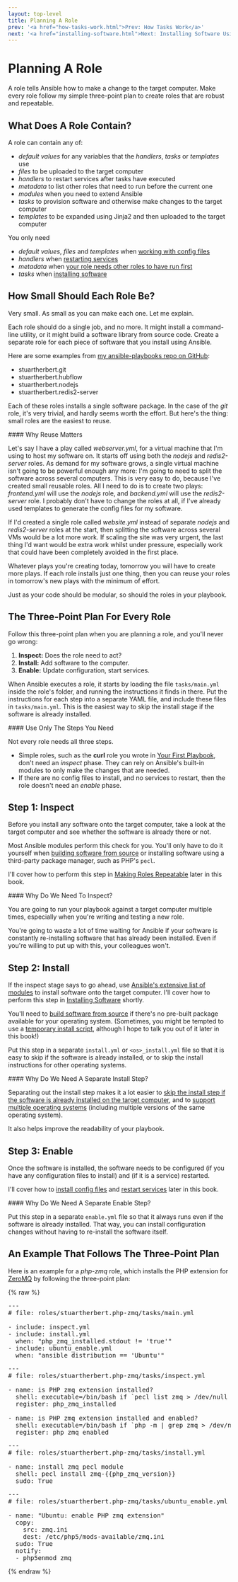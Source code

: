 ```yaml
---
layout: top-level
title: Planning A Role
prev: '<a href="how-tasks-work.html">Prev: How Tasks Work</a>'
next: '<a href="installing-software.html">Next: Installing Software Using Ansible</a>'
---
```


# Planning A Role

A role tells Ansible how to make a change to the target computer.  Make every role follow my simple three-point plan to create roles that are robust and repeatable.

## What Does A Role Contain?

A role can contain any of:

* _default values_ for any variables that the _handlers_, _tasks_ or _templates_ use
* _files_ to be uploaded to the target computer
* _handlers_ to restart services after tasks have executed
* _metadata_ to list other roles that need to run before the current one
* _modules_ when you need to extend Ansible
* _tasks_ to provision software and otherwise make changes to the target computer
* _templates_ to be expanded using Jinja2 and then uploaded to the target computer

You only need

* _default values_, _files_ and _templates_ when [working with config files](working-with-config-files.html)
* _handlers_ when [restarting services](restarting-services.html)
* _metadata_ when [your role needs other roles to have run first](adding-dependencies-to-roles.html)
* _tasks_ when [installing software](installing-software.html)

## How Small Should Each Role Be?

Very small.  As small as you can make each one.  Let me explain.

Each role should do a single job, and no more.  It might install a command-line utility, or it might build a software library from source code.  Create a separate role for each piece of software that you install using Ansible.

Here are some examples from [my ansible-playbooks repo on GitHub](https://github.com/stuartherbert/ansible-playbooks):

* stuartherbert.git
* stuartherbert.hubflow
* stuartherbert.nodejs
* stuartherbert.redis2-server

Each of these roles installs a single software package.  In the case of the _git_ role, it's very trivial, and hardly seems worth the effort.  But here's the thing: small roles are the easiest to reuse.

<div class="callout info" markdown="1">
#### Why Reuse Matters

Let's say I have a play called _webserver.yml_, for a virtual machine that I'm using to host my software on.  It starts off using both the _nodejs_ and _redis2-server_ roles.  As demand for my software grows, a single virtual machine isn't going to be powerful enough any more: I'm going to need to split the software across several computers.  This is very easy to do, because I've created small reusable roles.  All I need to do is to create two plays: _frontend.yml_ will use the _nodejs_ role, and _backend.yml_ will use the _redis2-server_ role.  I probably don't have to change the roles at all, if I've already used templates to generate the config files for my software.

If I'd created a single role called _website.yml_ instead of separate _nodejs_ and _redis2-server_ roles at the start, then splitting the software across several VMs would be a lot more work.  If scaling the site was very urgent, the last thing I'd want would be extra work whilst under pressure, especially work that could have been completely avoided in the first place.
</div>

Whatever plays you're creating today, tomorrow you will have to create more plays.  If each role installs just one thing, then you can reuse your roles in tomorrow's new plays with the minimum of effort.

Just as your code should be modular, so should the roles in your playbook.

## The Three-Point Plan For Every Role

Follow this three-point plan when you are planning a role, and you'll never go wrong:

1. __Inspect:__ Does the role need to act?
1. __Install:__ Add software to the computer.
1. __Enable:__ Update configuration, start services.

When Ansible executes a role, it starts by loading the file `tasks/main.yml` inside the role's folder, and running the instructions it finds in there.  Put the instructions for each step into a separate YAML file, and include these files in `tasks/main.yml`.  This is the easiest way to skip the install stage if the software is already installed.

<div class="callout info" markdown="1">
#### Use Only The Steps You Need

Not every role needs all three steps.

* Simple roles, such as the __curl__ role you wrote in [Your First Playbook](your-first-playbook.html), don't need an _inspect_ phase.  They can rely on Ansible's built-in modules to only make the changes that are needed.
* If there are no config files to install, and no services to restart, then the role doesn't need an _enable_ phase.
</div>

## Step 1: Inspect

Before you install any software onto the target computer, take a look at the target computer and see whether the software is already there or not.

Most Ansible modules perform this check for you.  You'll only have to do it yourself when [building software from source](building-software-from-source.html) or installing software using a third-party package manager, such as PHP's `pecl`.

I'll cover how to perform this step in [Making Roles Repeatable](making-roles-repeatable.html) later in this book.

<div class="callout info" markdown="1">
#### Why Do We Need To Inspect?

You are going to run your playbook against a target computer multiple times, especially when you're writing and testing a new role.

You're going to waste a lot of time waiting for Ansible if your software is constantly re-installing software that has already been installed.  Even if you're willing to put up with this, your colleagues won't.
</div>

## Step 2: Install

If the inspect stage says to go ahead, use [Ansible's extensive list of modules](http://docs.ansible.com/modules_by_category.html) to install software onto the target computer.  I'll cover how to perform this step in [Installing Software](installing-software.html) shortly.

You'll need to [build software from source](building-software-from-source.html) if there's no pre-built package available for your operating system.  (Sometimes, you might be tempted to use a [temporary install script](temporary-install-scripts.html), although I hope to talk you out of it later in this book!)

Put this step in a separate `install.yml` or `<os>_install.yml` file so that it is easy to skip if the software is already installed, or to skip the install instructions for other operating systems.

<div class="callout info" markdown="1">
#### Why Do We Need A Separate Install Step?

Separating out the install step makes it a lot easier to [skip the install step if the software is already installed on the target computer](making-roles-repeatable.html), and to [support multiple operating systems](multiple-operating-systems.html) (including multiple versions of the same operating system).

It also helps improve the readability of your playbook.
</div>

## Step 3: Enable

Once the software is installed, the software needs to be configured (if you have any configuration files to install) and (if it is a service) restarted.

I'll cover how to [install config files](working-with-config-files.html) and [restart services](restarting-services.html) later in this book.

<div class="callout info" markdown="1">
#### Why Do We Need A Separate Enable Step?

Put this step in a separate `enable.yml` file so that it always runs even if the software is already installed.  That way, you can install configuration changes without having to re-install the software itself.
</div>

## An Example That Follows The Three-Point Plan

Here is an example for a _php-zmq_ role, which installs the PHP extension for [ZeroMQ](http://zeromq.org) by following the three-point plan:

{% raw %}

<pre>
---
# file: roles/stuartherbert.php-zmq/tasks/main.yml

- include: inspect.yml
- include: install.yml
  when: "php_zmq_installed.stdout != 'true'"
- include: ubuntu_enable.yml
  when: "ansible_distribution == 'Ubuntu'"
</pre>

<pre>
---
# file: roles/stuartherbert.php-zmq/tasks/inspect.yml

- name: is PHP zmq extension installed?
  shell: executable=/bin/bash if `pecl list zmq > /dev/null 2>&amp;1` ; then echo true ; else echo false ; fi
  register: php_zmq_installed

- name: is PHP zmq extension installed and enabled?
  shell: executable=/bin/bash if `php -m | grep zmq > /dev/null 2>&amp;1` ; then echo true ; else echo false ; fi
  register: php_zmq_enabled
</pre>

<pre>
---
# file: roles/stuartherbert.php-zmq/tasks/install.yml

- name: install zmq pecl module
  shell: pecl install zmq-{{php_zmq_version}}
  sudo: True
</pre>

<pre>
---
# file: roles/stuartherbert.php-zmq/tasks/ubuntu_enable.yml

- name: "Ubuntu: enable PHP zmq extension"
  copy:
    src: zmq.ini
    dest: /etc/php5/mods-available/zmq.ini
  sudo: True
  notify:
  - php5enmod zmq
</pre>
{% endraw %}